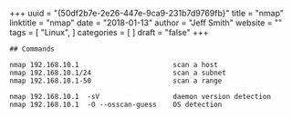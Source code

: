 +++ 
uuid = "{50df2b7e-2e26-447e-9ca9-231b7d9769fb}" 
title = "nmap" 
linktitle = "nmap" 
date = "2018-01-13" 
author = "Jeff Smith" 
website = "" 
tags = [ "Linux",  ] 
categories = [  ] 
draft = "false" 
+++ 

```
## Commands

nmap 192.168.10.1                       scan a host
nmap 192.168.10.1/24                    scan a subnet
nmap 192.168.10.1-50                    scan a range
    
nmap 192.168.10.1  -sV                  daemon version detection
nmap 192.168.10.1  -O --osscan-guess    OS detection
``` 
